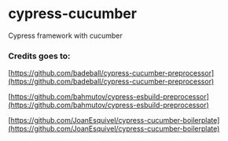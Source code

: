 # cypress-cucumber
Cypress framework with cucumber

### Credits goes to:

[https://github.com/badeball/cypress-cucumber-preprocessor](https://github.com/badeball/cypress-cucumber-preprocessor)

[https://github.com/bahmutov/cypress-esbuild-preprocessor](https://github.com/bahmutov/cypress-esbuild-preprocessor)

[https://github.com/JoanEsquivel/cypress-cucumber-boilerplate](https://github.com/JoanEsquivel/cypress-cucumber-boilerplate)